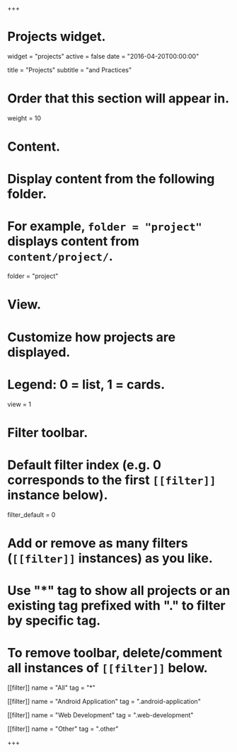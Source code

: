 +++
# Projects widget.
widget = "projects"
active = false
date = "2016-04-20T00:00:00"

title = "Projects"
subtitle = "and Practices"

# Order that this section will appear in.
weight = 10

# Content.
# Display content from the following folder.
# For example, `folder = "project"` displays content from `content/project/`.
folder = "project"

# View.
# Customize how projects are displayed.
# Legend: 0 = list, 1 = cards.
view = 1

# Filter toolbar.

# Default filter index (e.g. 0 corresponds to the first `[[filter]]` instance below).
filter_default = 0

# Add or remove as many filters (`[[filter]]` instances) as you like.
# Use "*" tag to show all projects or an existing tag prefixed with "." to filter by specific tag.
# To remove toolbar, delete/comment all instances of `[[filter]]` below.
 [[filter]]
   name = "All"
   tag = "*"
  
[[filter]]
   name = "Android Application"
   tag = ".android-application"
  
 [[filter]]
   name = "Web Development"
   tag = ".web-development"

 [[filter]]
   name = "Other"
   tag = ".other"

+++


